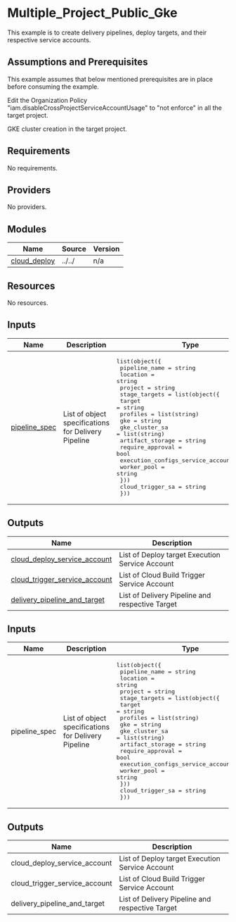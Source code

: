 # Multiple\_Project\_Public\_Gke

This example is to create delivery pipelines, deploy targets, and their respective service accounts.

## Assumptions and Prerequisites

This example assumes that below mentioned prerequisites are in place before consuming the example.

Edit the Organization Policy "iam.disableCrossProjectServiceAccountUsage" to "not enforce" in all the target project.

GKE cluster creation in the target project.

## Requirements

No requirements.

## Providers

No providers.

## Modules

| Name | Source | Version |
|------|--------|---------|
| <a name="module_cloud_deploy"></a> [cloud\_deploy](#module\_cloud\_deploy) | ../../ | n/a |

## Resources

No resources.

## Inputs

| Name | Description | Type | Default | Required |
|------|-------------|------|---------|:--------:|
| <a name="input_pipeline_spec"></a> [pipeline\_spec](#input\_pipeline\_spec) | List of object specifications for Delivery Pipeline | <pre>list(object({<br>    pipeline_name = string<br>    location      = string<br>    project       = string<br>    stage_targets = list(object({<br>      target                            = string<br>      profiles                          = list(string)<br>      gke                               = string<br>      gke_cluster_sa                    = list(string)<br>      artifact_storage                  = string<br>      require_approval                  = bool<br>      execution_configs_service_account = string<br>      worker_pool                       = string<br>    }))<br>    cloud_trigger_sa = string<br>  }))</pre> | n/a | yes |

## Outputs

| Name | Description |
|------|-------------|
| <a name="output_cloud_deploy_service_account"></a> [cloud\_deploy\_service\_account](#output\_cloud\_deploy\_service\_account) | List of Deploy target Execution Service Account |
| <a name="output_cloud_trigger_service_account"></a> [cloud\_trigger\_service\_account](#output\_cloud\_trigger\_service\_account) | List of Cloud Build Trigger Service Account |
| <a name="output_delivery_pipeline_and_target"></a> [delivery\_pipeline\_and\_target](#output\_delivery\_pipeline\_and\_target) | List of Delivery Pipeline and respective Target |

<!-- BEGINNING OF PRE-COMMIT-TERRAFORM DOCS HOOK -->
## Inputs

| Name | Description | Type | Default | Required |
|------|-------------|------|---------|:--------:|
| pipeline\_spec | List of object specifications for Delivery Pipeline | <pre>list(object({<br>    pipeline_name = string<br>    location      = string<br>    project       = string<br>    stage_targets = list(object({<br>      target                            = string<br>      profiles                          = list(string)<br>      gke                               = string<br>      gke_cluster_sa                    = list(string)<br>      artifact_storage                  = string<br>      require_approval                  = bool<br>      execution_configs_service_account = string<br>      worker_pool                       = string<br>    }))<br>    cloud_trigger_sa = string<br>  }))</pre> | n/a | yes |

## Outputs

| Name | Description |
|------|-------------|
| cloud\_deploy\_service\_account | List of Deploy target Execution Service Account |
| cloud\_trigger\_service\_account | List of Cloud Build Trigger Service Account |
| delivery\_pipeline\_and\_target | List of Delivery Pipeline and respective Target |

<!-- END OF PRE-COMMIT-TERRAFORM DOCS HOOK -->